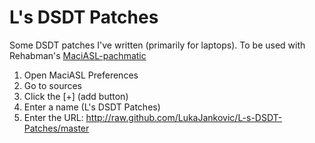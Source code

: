 # L's DSDT Patches

Some DSDT patches I've written (primarily for laptops). To be used with Rehabman's [MaciASL-pachmatic](https://bitbucket.org/RehabMan/os-x-maciasl-patchmatic/downloads/)

1. Open MaciASL Preferences
2. Go to sources
3. Click the [+] (add button)
4. Enter a name (L's DSDT Patches)
5. Enter the URL: http://raw.github.com/LukaJankovic/L-s-DSDT-Patches/master

